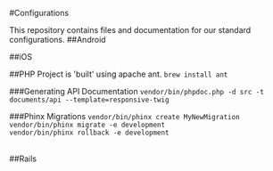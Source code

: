 #Configurations

This repository contains files and documentation for our standard configurations.
##Android

##iOS

##PHP
Project is 'built' using apache ant.
`brew install ant`

###Generating API Documentation
`vendor/bin/phpdoc.php -d src -t documents/api --template=responsive-twig`

###Phinx Migrations
`vendor/bin/phinx create MyNewMigration`<br>
`vendor/bin/phinx migrate -e development`<br>
`vendor/bin/phinx rollback -e development`<br>
<br>

##Rails


